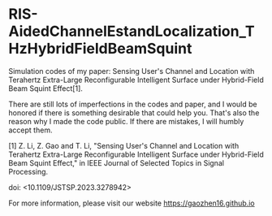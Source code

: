 # RIS-AidedChannelEstandLocalization_THzHybridFieldBeamSquint
Simulation codes of my paper: Sensing User's Channel and Location with Terahertz Extra-Large Reconfigurable Intelligent Surface under Hybrid-Field Beam Squint Effect[1].

There are still lots of imperfections in the codes and paper, and I would be honored if there is something desirable that could help you. That's also the reason why I made the code public. If there are mistakes, I will humbly accept them.


[1] Z. Li, Z. Gao and T. Li, "Sensing User's Channel and Location with Terahertz Extra-Large Reconfigurable Intelligent Surface under Hybrid-Field Beam Squint Effect," in IEEE Journal of Selected Topics in Signal Processing.

doi: <10.1109/JSTSP.2023.3278942>

For more information, please visit our website <https://gaozhen16.github.io>

